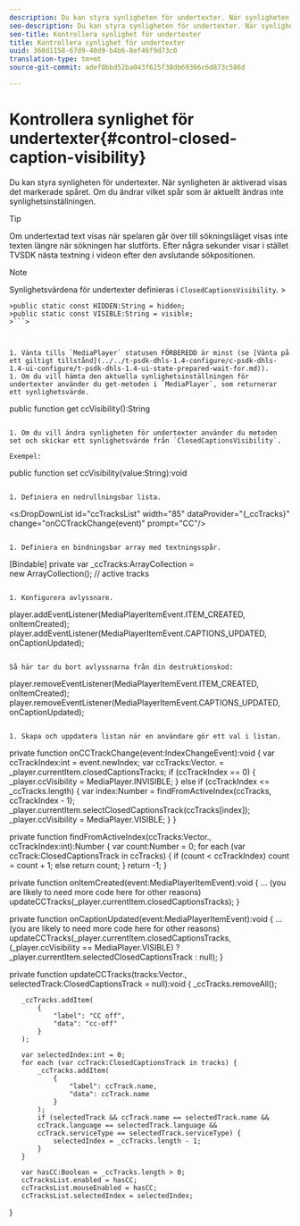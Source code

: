 ```yaml
---
description: Du kan styra synligheten för undertexter. När synligheten är aktiverad visas det markerade spåret. Om du ändrar vilket spår som är aktuellt ändras inte synlighetsinställningen.
seo-description: Du kan styra synligheten för undertexter. När synligheten är aktiverad visas det markerade spåret. Om du ändrar vilket spår som är aktuellt ändras inte synlighetsinställningen.
seo-title: Kontrollera synlighet för undertexter
title: Kontrollera synlighet för undertexter
uuid: 360d1158-67d9-40d9-b4b6-8ef46f9d73c0
translation-type: tm+mt
source-git-commit: adef0bbd52ba043f625f38db69366c6d873c586d

---
```



# Kontrollera synlighet för undertexter{#control-closed-caption-visibility}

Du kan styra synligheten för undertexter. När synligheten är aktiverad visas det markerade spåret. Om du ändrar vilket spår som är aktuellt ändras inte synlighetsinställningen.

>[!TIP]
>
>Om undertextad text visas när spelaren går över till sökningsläget visas inte texten längre när sökningen har slutförts. Efter några sekunder visar i stället TVSDK nästa textning i videon efter den avslutande sökpositionen.

>[!NOTE]
>
>Synlighetsvärdena för undertexter definieras i `ClosedCaptionsVisibility`. >
>
```>
>public static const HIDDEN:String = hidden; 
>public static const VISIBLE:String = visible;
>```>



1. Vänta tills `MediaPlayer` statusen FÖRBEREDD är minst (se [Vänta på ett giltigt tillstånd](../../t-psdk-dhls-1.4-configure/c-psdk-dhls-1.4-ui-configure/t-psdk-dhls-1.4-ui-state-prepared-wait-for.md)).
1. Om du vill hämta den aktuella synlighetsinställningen för undertexter använder du get-metoden i `MediaPlayer`, som returnerar ett synlighetsvärde.

   ```
   public function get ccVisibility():String
   ```

1. Om du vill ändra synligheten för undertexter använder du metoden set och skickar ett synlighetsvärde från `ClosedCaptionsVisibility`.

   Exempel:

   ```
   public function set ccVisibility(value:String):void
   ```

1. Definiera en nedrullningsbar lista.

   ```
   <s:DropDownList id="ccTracksList" width="85" 
                   dataProvider="{_ccTracks}" 
                   change="onCCTrackChange(event)" 
                   prompt="CC"/>
   ```

1. Definiera en bindningsbar array med textningsspår.

   ```
   [Bindable] private var _ccTracks:ArrayCollection =  
     new ArrayCollection(); // active tracks 
   ```

1. Konfigurera avlyssnare.

   ```
   player.addEventListener(MediaPlayerItemEvent.ITEM_CREATED, onItemCreated); 
   player.addEventListener(MediaPlayerItemEvent.CAPTIONS_UPDATED, onCaptionUpdated);
   ```

   Så här tar du bort avlyssnarna från din destruktionskod:

   ```
   player.removeEventListener(MediaPlayerItemEvent.ITEM_CREATED, onItemCreated); 
   player.removeEventListener(MediaPlayerItemEvent.CAPTIONS_UPDATED, onCaptionUpdated);
   ```

1. Skapa och uppdatera listan när en användare gör ett val i listan.

   ```
   private function onCCTrackChange(event:IndexChangeEvent):void { 
       var ccTrackIndex:int = event.newIndex; 
       var ccTracks:Vector.<ClosedCaptionsTrack> =  
         _player.currentItem.closedCaptionsTracks; 
       if (ccTrackIndex == 0) { 
           _player.ccVisibility = MediaPlayer.INVISIBLE; 
       } 
       else if (ccTrackIndex <= _ccTracks.length) { 
           var index:Number = findFromActiveIndex(ccTracks, ccTrackIndex - 1); 
           _player.currentItem.selectClosedCaptionsTrack(ccTracks[index]); 
           _player.ccVisibility = MediaPlayer.VISIBLE; 
       } 
   } 
   
   private function findFromActiveIndex(ccTracks:Vector.<ClosedCaptionsTrack>,  
     ccTrackIndex:int):Number { 
       var count:Number = 0; 
       for each (var ccTrack:ClosedCaptionsTrack in ccTracks) { 
           if (count < ccTrackIndex) 
               count = count + 1; 
           else 
               return count; 
       } 
       return -1; 
   } 
   
   private function onItemCreated(event:MediaPlayerItemEvent):void { 
       ... (you are likely to need more code here for other reasons) 
       updateCCTracks(_player.currentItem.closedCaptionsTracks); 
   } 
   
   private function onCaptionUpdated(event:MediaPlayerItemEvent):void { 
       ... (you are likely to need more code here for other reasons) 
       updateCCTracks(_player.currentItem.closedCaptionsTracks,  
                     (_player.ccVisibility == MediaPlayer.VISIBLE) ?  
                      _player.currentItem.selectedClosedCaptionsTrack : null); 
   } 
   
   private function updateCCTracks(tracks:Vector.<ClosedCaptionsTrack>,  
     selectedTrack:ClosedCaptionsTrack = null):void { 
       _ccTracks.removeAll(); 
   
       _ccTracks.addItem( 
           { 
               "label": "CC off", 
               "data": "cc-off" 
           } 
       ); 
   
       var selectedIndex:int = 0; 
       for each (var ccTrack:ClosedCaptionsTrack in tracks) { 
           _ccTracks.addItem( 
               { 
                   "label": ccTrack.name, 
                   "data": ccTrack.name 
               } 
           ); 
           if (selectedTrack && ccTrack.name == selectedTrack.name && 
           ccTrack.language == selectedTrack.language && 
           ccTrack.serviceType == selectedTrack.serviceType) { 
               selectedIndex = _ccTracks.length - 1; 
           } 
       } 
   
       var hasCC:Boolean = _ccTracks.length > 0; 
       ccTracksList.enabled = hasCC; 
       ccTracksList.mouseEnabled = hasCC; 
       ccTracksList.selectedIndex = selectedIndex; 
   } 
   ```

